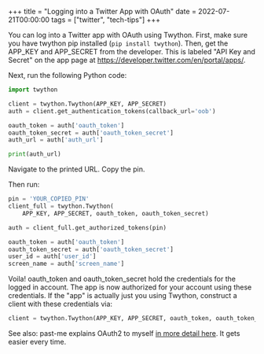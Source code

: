 +++
title = "Logging into a Twitter App with OAuth"
date = 2022-07-21T00:00:00
tags = ["twitter", "tech-tips"]
+++

You can log into a Twitter app with OAuth using Twython. First, make sure you have twython pip installed (`pip install twython`). Then, get the APP_KEY and APP_SECRET from the developer. This is labeled "API Key and Secret" on the app page at https://developer.twitter.com/en/portal/apps/.

Next, run the following Python code:

```python
import twython

client = twython.Twython(APP_KEY, APP_SECRET)
auth = client.get_authentication_tokens(callback_url='oob')

oauth_token = auth['oauth_token']
oauth_token_secret = auth['oauth_token_secret']
auth_url = auth['auth_url']

print(auth_url)
```

Navigate to the printed URL. Copy the pin.

Then run:
```python
pin = 'YOUR_COPIED_PIN'
client_full = twython.Twython(
    APP_KEY, APP_SECRET, oauth_token, oauth_token_secret)

auth = client_full.get_authorized_tokens(pin)

oauth_token = auth['oauth_token']
oauth_token_secret = auth['oauth_token_secret']
user_id = auth['user_id']
screen_name = auth['screen_name']
```

Voila! oauth_token and oauth_token_secret hold the credentials for the logged in account.
The app is now authorized for your account using these credentials.
If the "app" is actually just you using Twython, construct a client with these credentials via:

```python
client = twython.Twython(APP_KEY, APP_SECRET, oauth_token, oauth_token_secret)
```

See also: past-me explains OAuth2 to myself [in more detail here](/snippets/2020-03-20-understanding-oauth2/). It gets easier every time.
